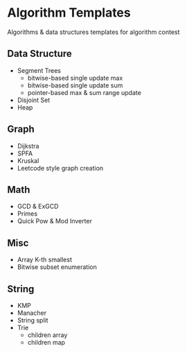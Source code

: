 # Algorithm Templates
Algorithms &amp; data structures templates for algorithm contest

## Data Structure
- Segment Trees
   - bitwise-based single update max
   - bitwise-based single update sum
   - pointer-based max & sum range update
- Disjoint Set
- Heap

## Graph
- Dijkstra
- SPFA
- Kruskal
- Leetcode style graph creation

## Math
- GCD & ExGCD
- Primes
- Quick Pow & Mod Inverter

## Misc
- Array K-th smallest
- Bitwise subset enumeration

## String
- KMP
- Manacher
- String split
- Trie
    - children array
    - children map